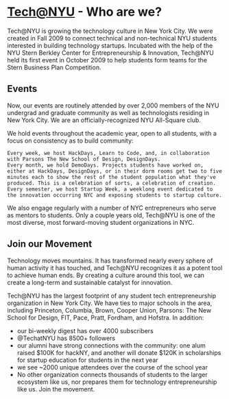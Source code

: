[Tech@NYU](http://www.techatnyu.org/) - Who are we?
==================================================

Tech@NYU is growing the technology culture in New York City. We were created in Fall 2009 to connect technical and non-technical NYU students interested in building technology startups. Incubated with the help of the NYU Stern Berkley Center for Entrepreneurship & Innovation, Tech@NYU held its first event in October 2009 to help students form teams for the Stern Business Plan Competition.

Events
-------------------

Now, our events are routinely attended by over 2,000 members of the NYU undergrad and graduate community as well as technologists residing in New York City. We are an officially-recognized NYU All-Square club.

We hold events throughout the academic year, open to all students, with a focus on consistency as to build community:

    Every week, we host HackDays, Learn to Code, and, in collaboration with Parsons The New School of Design, DesignDays.
    Every month, we hold DemoDays. Projects students have worked on, either at HackDays, DesignDays, or in their dorm rooms get two to five minutes each to show the rest of the student population what they've produced. This is a celebration of sorts, a celebration of creation.
    Every semester, we host Startup Week, a weeklong event dedicated to the innovation occurring NYC and exposing students to startup culture.

We also engage regularly with a number of NYC entrepreneurs who serve as mentors to students. Only a couple years old, Tech@NYU is one of the most diverse, most forward-moving student organizations in NYC.

Join our Movement
-------------------

Technology moves mountains. It has transformed nearly every sphere of human activity it has touched, and Tech@NYU recognizes it as a potent tool to achieve human ends. By creating a culture around this tool, we can create a long-term and sustainable catalyst for innovation.

Tech@NYU has the largest footprint of any student tech entrepreneurship organization in New York City. We have ties to major schools in the area, including Princeton, Columbia, Brown, Cooper Union, Parsons: The New School for Design, FIT, Pace, Pratt, Fordham, and Hofstra. In addition:

- our bi-weekly digest has over 4000 subscribers
- @TechatNYU has 8500+ followers
- our alumni have strong connections with the community: one alum raised $100K for hackNY, and another will donate $120K in scholarships for startup education for students in the next year
- we see ~2000 unique attendees over the course of the school year
- No other organization connects thousands of students to the larger ecosystem like us, nor prepares them for technology entrepreneurship like us. Join the movement.
